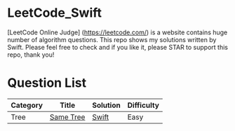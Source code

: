 # LeetCode_Swift
[LeetCode Online Judge] (https://leetcode.com/) is a website contains huge number of algorithm questions. This repo shows my solutions written by Swift. Please feel free to check and if you like it, please STAR to support this repo, thank you!

# Question List
| Category | Title | Solution | Difficulty |
| -------- | ----- | -------- | ---------- |
Tree| [Same Tree](https://oj.leetcode.com/problems/same-tree/)| [Swift](./Tree/SameTree.swift)|Easy|

